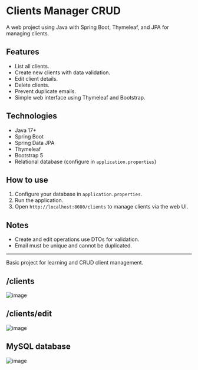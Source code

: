 # Clients Manager CRUD

A web project using Java with Spring Boot, Thymeleaf, and JPA for managing clients.

## Features

- List all clients.
- Create new clients with data validation.
- Edit client details.
- Delete clients.
- Prevent duplicate emails.
- Simple web interface using Thymeleaf and Bootstrap.

## Technologies

- Java 17+
- Spring Boot
- Spring Data JPA
- Thymeleaf
- Bootstrap 5
- Relational database (configure in `application.properties`)

## How to use

1. Configure your database in `application.properties`.
2. Run the application.
3. Open `http://localhost:8080/clients` to manage clients via the web UI.

## Notes

- Create and edit operations use DTOs for validation.
- Email must be unique and cannot be duplicated.

---
Basic project for learning and CRUD client management.

## /clients
![image](https://github.com/user-attachments/assets/f5cb836d-0bbb-4ca1-95b5-5c53e7767301)

## /clients/edit
![image](https://github.com/user-attachments/assets/05fd0c0f-3735-4961-9054-8a7855936ab6)

## MySQL database
![image](https://github.com/user-attachments/assets/4e7d5306-59a2-43ff-a9f1-c350171f7655)


